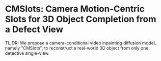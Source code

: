 # CMSlots: Camera Motion-Centric Slots for 3D Object Completion from a Defect View
TL;DR: We propose a camera-conditional video inpainting diffusion model, namely "CMSlots", to reconstruct a real-world 3D object from only one detective single-view.

